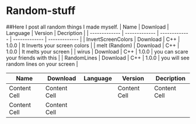 # Random-stuff

##Here I post all random things I made myself.
| Name  | Download  | Language  | Version  | Decription  |
| -------------  | -------------  | -------------  | -------------  | -------------  |
| InvertScreenColors  | Download  | C++  | 1.0.0  | It Inverts your screen colors  |
| melt (Random)  | Download  | C++  | 1.0.0  | It melts your screen  |
| wirus | Download | C++ | 1.0.0 | you can scare your friends with this | 
| RandomLines | Download | C++ | 1.0.0 | you will see random lines on your screen |




| Name  | Download  | Language  | Version  | Decription  |
| ------------- | ------------- | ------------- | ------------- | ------------- |
| Content Cell  | Content Cell  || Content Cell  | Content Cell  | Content Cell  |
| Content Cell  | Content Cell  |
